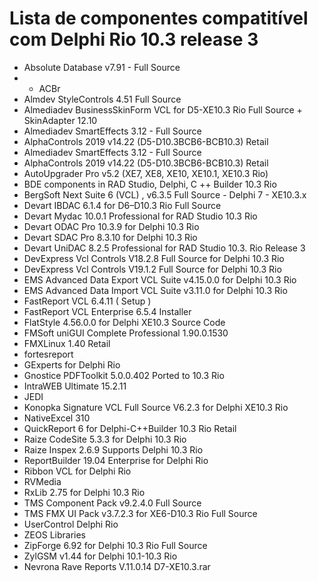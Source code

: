 # Lista de componentes compatitível com Delphi Rio 10.3 release 3


* Absolute Database v7.91 - Full Source
* * ACBr
* Almdev StyleControls 4.51 Full Source
* Almediadev BusinessSkinForm VCL for D5-XE10.3 Rio Full Source + SkinAdapter 12.10
* Almediadev SmartEffects 3.12 - Full Source
* AlphaControls 2019 v14.22 (D5-D10.3BCB6-BCB10.3) Retail
* Almediadev SmartEffects 3.12 - Full Source
* AlphaControls 2019 v14.22 (D5-D10.3BCB6-BCB10.3) Retail
* AutoUpgrader Pro v5.2 (XE7, XE8, XE10, XE10.1, XE10.3 Rio)
* BDE components in RAD Studio, Delphi, C ++ Builder 10.3 Rio
* BergSoft Next Suite 6 (VCL) , v6.3.5 Full Source - Delphi 7 - XE10.3.x
* Devart IBDAC 6.1.4 for D6–D10.3 Rio Full Source
* Devart Mydac 10.0.1 Professional for RAD Studio 10.3 Rio
* Devart ODAC Pro 10.3.9 for Delphi 10.3 Rio
* Devart SDAC Pro 8.3.10 for Delphi 10.3 Rio
* Devart UniDAC 8.2.5 Professional for RAD Studio 10.3. Rio Release 3
* DevExpress Vcl Controls V18.2.8 Full Source for Delphi 10.3 Rio
* DevExpress Vcl Controls V19.1.2 Full Source for Delphi 10.3 Rio
* EMS Advanced Data Export VCL Suite v4.15.0.0 for Delphi 10.3 Rio
* EMS Advanced Data Import VCL Suite v3.11.0 for Delphi 10.3 Rio
* FastReport VCL 6.4.11 ( Setup )
* FastReport VCL Enterprise 6.5.4 Installer
* FlatStyle 4.56.0.0 for Delphi XE10.3 Source Code
* FMSoft uniGUI Complete Professional 1.90.0.1530
* FMXLinux 1.40 Retail
* fortesreport
* GExperts for Delphi Rio
* Gnostice PDFToolkit 5.0.0.402 Ported to 10.3 Rio
* IntraWEB Ultimate 15.2.11
* JEDI
* Konopka Signature VCL Full Source V6.2.3 for Delphi XE10.3 Rio
* NativeExcel 310
* QuickReport 6 for Delphi-C++Builder 10.3 Rio Retail
* Raize CodeSite 5.3.3 for Delphi 10.3 Rio
* Raize Inspex 2.6.9 Supports Delphi 10.3 Rio
* ReportBuilder 19.04 Enterprise for Delphi Rio
* Ribbon VCL for Delphi Rio
* RVMedia
* RxLib 2.75 for Delphi 10.3 Rio
* TMS Component Pack v9.2.4.0 Full Source
* TMS FMX UI Pack v3.7.2.3  for XE6-D10.3 Rio Full Source
* UserControl Delphi Rio
* ZEOS Libraries
* ZipForge 6.92 for Delphi 10.3 Rio Full Source
* ZylGSM v1.44 for Delphi 10.1-10.3 Rio
* Nevrona Rave Reports V.11.0.14 D7-XE10.3.rar
